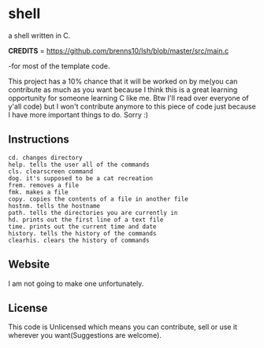 # shell
 a shell written in C.
 
 
 __CREDITS__  = https://github.com/brenns10/lsh/blob/master/src/main.c
 

   -for most of the template code.
   
   
   This project has a 10% chance that it will be worked on by me(you can contribute as much as you want because I think this is a great learning opportunity for someone learning C like me. Btw I'll read over everyone of y'all code) but I won't contribute anymore to this piece of code just because I have more important things to do. Sorry :)
   
 
 
## Instructions
    cd. changes directory
    help. tells the user all of the commands
    cls. clearscreen command
    dog. it's supposed to be a cat recreation
    frem. removes a file
    fmk. makes a file
    copy. copies the contents of a file in another file
    hostnm. tells the hostname
    path. tells the directories you are currently in
    hd. prints out the first line of a text file
    time. prints out the current time and date
    history. tells the history of the commands
    clearhis. clears the history of commands
 


## Website
  I am not going to make one unfortunately.




## License
   This code is Unlicensed which means you can contribute, sell or use it wherever you want(Suggestions are welcome).
